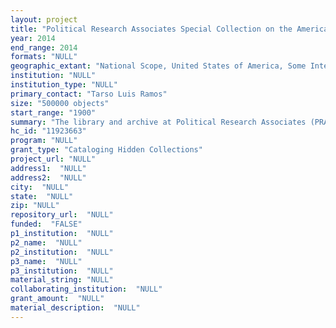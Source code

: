 ```yaml
--- 
layout: project 
title: "Political Research Associates Special Collection on the American Right Wing"
year: 2014
end_range: 2014
formats: "NULL"
geographic_extant: "National Scope, United States of America, Some International, including Africa"
institution: "NULL"
institution_type: "NULL"
primary_contact: "Tarso Luis Ramos"
size: "500000 objects"
start_range: "1900"
summary: "The library and archive at Political Research Associates (PRA) were established in 1982 to house materials written by and about movements, organizations, and individuals known collectively as the U.S. Right. The collection serves as a safe space for researchers and the public who might be reluctant or unable to visit the organizations producing this literature. This grant will enable PRA to systematically organize and catalog approximately half a million documents and objects. We seek to make critical technological upgrades; hire a new librarian, assistant, and interns; implement a new organizational system; and promote the library as an accessible resource for researchers, activist groups, and the general public."
hc_id: "11923663"
program: "NULL"
grant_type: "Cataloging Hidden Collections"
project_url: "NULL"
address1:  "NULL"
address2:  "NULL"
city:  "NULL"
state:  "NULL"
zip: "NULL"
repository_url:  "NULL"
funded:  "FALSE"
p1_institution:  "NULL"
p2_name:  "NULL"
p2_institution:  "NULL"
p3_name:  "NULL"
p3_institution:  "NULL"
material_string: "NULL"
collaborating_institution:  "NULL"
grant_amount:  "NULL"
material_description:  "NULL"
---
```

